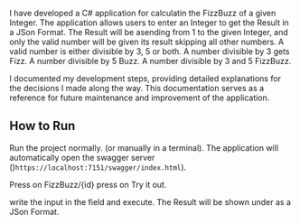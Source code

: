 ﻿
I have developed a C# application for calculatin the FizzBuzz of a given Integer.
The application allows users to enter an Integer to get the Result in a JSon Format.
The Result will be asending from 1 to the given Integer, and only the valid number will be given its result skipping all other numbers.
A valid number is either divisible by 3, 5 or both.
A number divisible by 3 gets Fizz.
A number divisible by 5 Buzz.
A number divisible by 3 and 5 FizzBuzz.

I documented my development steps, providing detailed explanations for the decisions I made along the way.
This documentation serves as a reference for future maintenance and improvement of the application.



## How to Run 

Run the project normally. (or manually in a terminal).
The application will automatically open the swagger server ()`https://localhost:7151/swagger/index.html`).

Press on FizzBuzz/{id}
press on Try it out.

write the input in the field and execute.
The Result will be shown under as a JSon Format.